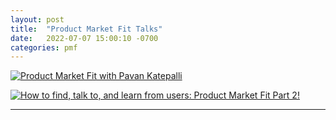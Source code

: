 ```yaml
---
layout: post
title:  "Product Market Fit Talks"
date:   2022-07-07 15:00:10 -0700
categories: pmf
---
```


[![Product Market Fit with Pavan Katepalli](https://res.cloudinary.com/marcomontalbano/image/upload/v1657240530/video_to_markdown/images/youtube--PPjmspFYYZo-c05b58ac6eb4c4700831b2b3070cd403.jpg)](https://youtu.be/PPjmspFYYZo?t=296 "Product Market Fit with Pavan Katepalli")

[![How to find, talk to, and learn from users: Product Market Fit Part 2!](https://res.cloudinary.com/marcomontalbano/image/upload/v1657240588/video_to_markdown/images/youtube--58u5dlRB6Ss-c05b58ac6eb4c4700831b2b3070cd403.jpg)](https://youtu.be/58u5dlRB6Ss?t=322 "How to find, talk to, and learn from users: Product Market Fit Part 2!")

---